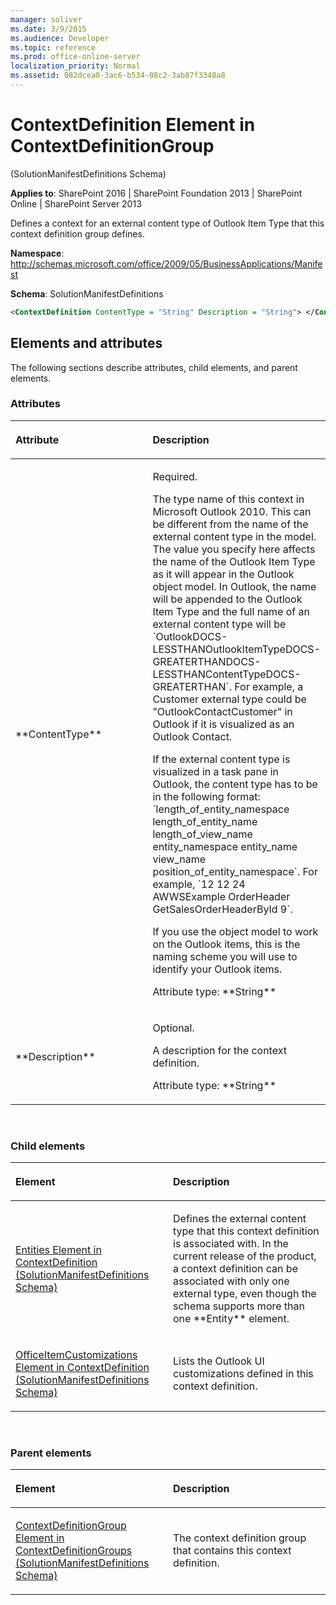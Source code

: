 ```yaml
---
manager: soliver
ms.date: 3/9/2015
ms.audience: Developer
ms.topic: reference
ms.prod: office-online-server
localization_priority: Normal
ms.assetid: 082dcea0-3ac6-b534-08c2-3ab87f3348a8
---
```


# ContextDefinition Element in ContextDefinitionGroup 

(SolutionManifestDefinitions Schema)

**Applies to**: SharePoint 2016 | SharePoint Foundation 2013 | SharePoint Online | SharePoint Server 2013

Defines a context for an external content type of Outlook Item Type that this context definition group defines.

**Namespace**: http://schemas.microsoft.com/office/2009/05/BusinessApplications/Manifest

**Schema**: SolutionManifestDefinitions

```XML
<ContextDefinition ContentType = "String" Description = "String"> </ContextDefinition>
```

## Elements and attributes

The following sections describe attributes, child elements, and parent elements.

### Attributes

<table>
<colgroup>
<col width="50%" />
<col width="50%" />
</colgroup>
<thead>
<tr class="header">
<th align="left"><p>Attribute</p></th>
<th align="left"><p>Description</p></th>
</tr>
</thead>
<tbody>
<tr class="odd">
<td align="left"><p>**ContentType**</p></td>
<td align="left"><p>Required.</p>
<p>The type name of this context in Microsoft Outlook 2010. This can be different from the name of the external content type in the model. The value you specify here affects the name of the Outlook Item Type as it will appear in the Outlook object model. In Outlook, the name will be appended to the Outlook Item Type and the full name of an external content type will be `OutlookDOCS-LESSTHANOutlookItemTypeDOCS-GREATERTHANDOCS-LESSTHANContentTypeDOCS-GREATERTHAN`. For example, a Customer external type could be "OutlookContactCustomer" in Outlook if it is visualized as an Outlook Contact. 
<p>If the external content type is visualized in a task pane in Outlook, the content type has to be in the following format: `length_of_entity_namespace length_of_entity_name length_of_view_name entity_namespace entity_name view_name position_of_entity_namespace`. For example, `12 12 24 AWWSExample OrderHeader GetSalesOrderHeaderById 9`.</p>
<p>If you use the object model to work on the Outlook items, this is the naming scheme you will use to identify your Outlook items.</p>
<p>Attribute type: **String**</p></td>
</tr>
<tr class="even">
<td align="left"><p>**Description**</p></td>
<td align="left"><p>Optional.</p>
<p>A description for the context definition.</p>
<p>Attribute type: **String**</p></td>
</tr>
</tbody>
</table>

<br/>

### Child elements

<table>
<colgroup>
<col width="50%" />
<col width="50%" />
</colgroup>
<thead>
<tr class="header">
<th align="left"><p>Element</p></th>
<th align="left"><p>Description</p></th>
</tr>
</thead>
<tbody>
<tr class="odd">
<td align="left"><p><span sdata="link"><a href="entities-element-in-contextdefinition-solutionmanifestdefinitions-schema.md">Entities Element in ContextDefinition (SolutionManifestDefinitions Schema)</a></span></p></td>
<td align="left"><p>Defines the external content type that this context definition is associated with. In the current release of the product, a context definition can be associated with only one external type, even though the schema supports more than one **Entity** element.</p></td>
</tr>
<tr class="even">
<td align="left"><p><span sdata="link"><a href="officeitemcustomizations-element-in-contextdefinition-solutionmanifestdefinition.md">OfficeItemCustomizations Element in ContextDefinition (SolutionManifestDefinitions Schema)</a></span></p></td>
<td align="left"><p>Lists the Outlook UI customizations defined in this context definition.</p></td>
</tr>
</tbody>
</table>

<br/>

### Parent elements

<table>
<colgroup>
<col width="50%" />
<col width="50%" />
</colgroup>
<thead>
<tr class="header">
<th align="left"><p>Element</p></th>
<th align="left"><p>Description</p></th>
</tr>
</thead>
<tbody>
<tr class="odd">
<td align="left"><p><span sdata="link"><a href="contextdefinitiongroup-element-in-contextdefinitiongroups-solutionmanifestdefini.md">ContextDefinitionGroup Element in ContextDefinitionGroups (SolutionManifestDefinitions Schema)</a></span></p></td>
<td align="left"><p>The context definition group that contains this context definition.</p></td>
</tr>
</tbody>
</table>

<br/>

<br/>








